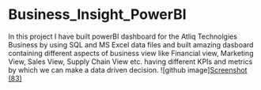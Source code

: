 # Business_Insight_PowerBI
In this project I have built powerBI dashboard for the Atliq Technolgies Business by using SQL and MS Excel data files and built amazing dasboard containing different aspects of business view like Financial view, Marketing View, Sales View, Supply Chain View etc. having different KPIs and metrics by which we can make a data driven decision. 
![github image][Screenshot (83)](https://github.com/priyashankar-hub/Business_Insight_PowerBI/assets/120076988/5ae12f14-c9c4-4913-b1b5-5775fc0ce234)

